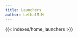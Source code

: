 ```yaml
---
title: Launchers
author: LethalMrM
---
```

{{< indexes/home_launchers >}}
<!--
In this category you will find information and guides about how to setup, manage and use launchers.

If you feel like something is missing from this wiki, just follow the steps laid out in our [Contributing Page](./contributing)
-->